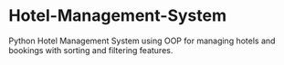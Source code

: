 # Hotel-Management-System
Python Hotel Management System using OOP for managing hotels and bookings with sorting and filtering features.
